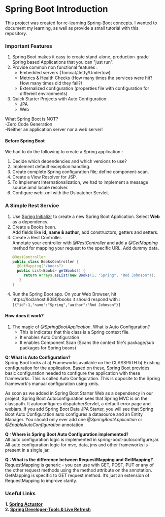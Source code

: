 # Spring Boot Introduction 
This project was created for re-learning Spring-Boot concepts. I wanted to document my learning, as well as provide a small tutorial with 
this repository.

### Important Features
1. Spring Boot makes it easy to create stand-alone, production-grade Spring based Applications that you can "just run".     
2. Provide common non functional features :
   - Embedded servers (Tomcat/Jetty/Undertow)       
   - Metrics & Health Checks (How many times the services were hit? How many times did they fail?)            
   - Externalized configuration  (properties file with configuration for different environments)      
3. Quick Starter Projects with Auto Configuration 
   - JPA
   - Web
 
What Spring Boot is NOT?      
   -Zero Code Generation        
   -Neither an application server nor a web server!     
   
#### Before Spring Boot
We had to do the following to create a Spring application :
1. Decide which dependencies and which versions to use?             
2. Implement default exception handling.        
3. Create complete Spring configuration file; define component-scan.        
4. Create a View Resolver for JSP.       
5. To Implement Internationalization, we had to implement a message source amd locale resolver.         
6. Configure web-xml with the Dsipatcher Servlet.     


### A Simple Rest Service     
1. Use [Spring Initializr](https://start.spring.io/) to create a new Spring Boot Application. Select __Web__ as a dependency.      
2. Create a Books bean.       
   Add fields like __id, name & author__, add constructors, getters and setters.
2. Create a Rest Controller.      
   Annotate your controller with *@RestController*  and add a *@GetMapping* method for mapping your request to the specific URL. Add 
   dummy data.     
   ```java
   @RestController
   public class BooksController {
	 @GetMapping("/books")
	 public List<Books> getBooks() {
		return Arrays.asList(new Books(1, "Spring", "Rod Johnson"));
	  }
   }
   ```
3. Run the Spring Boot app. On your Web Browser, hit https://loclahost:8080/books it should respond with :      
   ``` [{"id":1,"name":"Spring","author":"Rod Johnson"}] ```

#### How does it work?
1. The magic of *@SpringBootApplication*. What is Auto Configuration?        
   - This is indicates that this class is a Spring context file.
   - It enables Auto Configuration
   - It enables Component Scan (Scans the context file's package/sub packages for Spring beans)
   
__Q: What is Auto Configuration?__          
Spring Boot looks at a) Frameworks available on the CLASSPATH b) Existing configuration for the application.
Based on these, Spring Boot provides basic configuration needed to configure the application with these frameworks.
This is called Auto Configuration. This is opposite to the Spring framework's manual configuration using xmls.     

As soon as we added in Spring Boot Starter Web as a dependency in our project,
Spring Boot Autoconfiguration sees that Spring MVC is on the classpath. It autoconfigures dispatcherServlet, a default error page and 
webjars. If you add Spring Boot Data JPA Starter, you will see that Spring Boot Auto Configuration auto configures a datasource and an Entity 
Manager. You should only ever add one *@SpringBootApplication* or *@EnableAutoConfiguration* annotation.         

__Q : Where is Spring Boot Auto Configuration implemented?__        
All auto configuration logic is implemented in spring-boot-autoconfigure.jar. All auto configuration logic for mvc, data, jms and 
other frameworks is present in a single jar.         

__Q : What is the difference between RequestMapping and GetMapping?__        
RequestMapping is generic - you can use with GET, POST, PUT or any of the other request methods using the method attribute on the annotation.
GetMapping is specific to GET request method. It’s just an extension of RequestMapping to improve clarity.      

### Useful Links 
__1. [Spring Actuator](https://dzone.com/articles/spring-boot-actuator-a-complete-guide)__        
__2. [Spring Developer-Tools & Live Refresh](https://dzone.com/articles/spring-boot-developer-tools-and-live-reload)__
